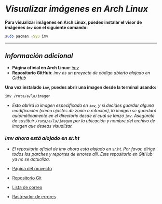 <!-- Autor: Daniel Benjamin Perez Morales -->
<!-- GitHub: https://github.com/DanielPerezMoralesDev13 -->
<!-- Correo electrónico: danielperezdev@proton.me -->

# ***Visualizar imágenes en Arch Linux***

**Para visualizar imágenes en Arch Linux, puedes instalar el visor de imágenes `imv` con el siguiente comando:**

```bash
sudo pacman -Syu imv
```

---

## ***Información adicional***

- **Página oficial en Arch Linux:** *[imv](https://archlinux.org/packages/extra/x86_64/imv/ "https://archlinux.org/packages/extra/x86_64/imv/")*
- **Repositorio GitHub:** *imv es un proyecto de código abierto alojado en [GitHub](https://github.com/eXeC64/imv "https://github.com/eXeC64/imv")*

**Una vez instalado `imv`, puedes abrir una imagen desde la terminal usando:**

```bash
imv /ruta/a/la/imagen
```

- *Esto abrirá la imagen especificada en `imv`, y si decides guardar alguna modificación (como ajustes de zoom o rotación), la imagen se guardará automáticamente en el directorio desde el cual se lanzó `imv`. Asegúrate de sustituir `/ruta/a/la/imagen` por la ubicación y nombre del archivo de imagen que deseas visualizar.*

### ***imv ahora está alojado en sr.ht***

- *El repositorio oficial de imv ahora está alojado en sr.ht. Por favor, dirige todos los parches y reportes de errores allí. Este repositorio en GitHub ya no se actualiza.*

- [Página del proyecto](https://sr.ht/~exec64/imv/ "https://sr.ht/~exec64/imv/")
- [Repositorio Git](https://git.sr.ht/~exec64/imv/ "https://git.sr.ht/~exec64/imv/")
- [Lista de correo](https://sr.ht/~exec64/imv/lists "https://sr.ht/~exec64/imv/lists")
- [Rastreador de errores](https://todo.sr.ht/~exec64/imv "https://todo.sr.ht/~exec64/imv")

